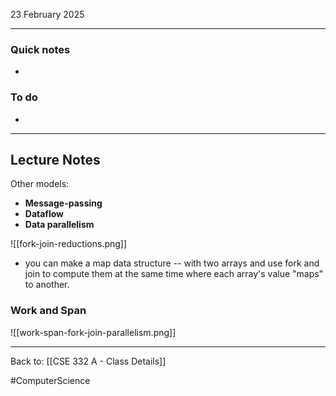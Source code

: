 23 February 2025

---
### Quick notes
- 

### To do
- 

---
## Lecture Notes

Other models:
- **Message-passing**
- **Dataflow**
- **Data parallelism**

![[fork-join-reductions.png]]

- you can make a map data structure -- with two arrays and use fork and join to compute them at the same time where each array's value "maps" to another.

### Work and Span 

![[work-span-fork-join-parallelism.png]]


---
Back to: [[CSE 332 A - Class Details]]

#ComputerScience